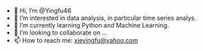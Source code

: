 - 👋 Hi, I’m @Yingfu46
- 👀 I’m interested in data analysis, in particular time series analys.
- 🌱 I’m currently learning Python and Machine Learning.
- 💞️ I’m looking to collaborate on ...
- 📫 How to reach me: xieyingfu@yahoo.com

<!---
Yingfu46/Yingfu46 is a ✨ special ✨ repository because its `README.md` (this file) appears on your GitHub profile.
You can click the Preview link to take a look at your changes.
--->
